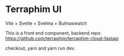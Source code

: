 # Terraphim UI 

Vite + Svelte + Svelma + Bulmaswatch

This is a front end component, backend repo https://github.com/terraphim/terraphim-cloud-fastapi  

checkout, yarn and yarn run dev.
